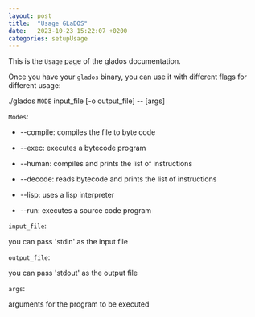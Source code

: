 ```yaml
---
layout: post
title:  "Usage GLaDOS"
date:   2023-10-23 15:22:07 +0200
categories: setupUsage
---
```

This is the `Usage` page of the glados documentation.

Once you have your `glados` binary, you can use it with different flags for different usage:

./glados `MODE` input_file [-o output_file] -\- [args]

`Modes`:

- -\-compile:    compiles the file to byte code

- -\-exec:       executes a bytecode program

- -\-human:      compiles and prints the list of instructions

- -\-decode:     reads bytecode and prints the list of instructions

- -\-lisp:       uses a lisp interpreter

- -\-run:        executes a source code program


`input_file`:

 you can pass 'stdin' as the input file


`output_file`:

 you can pass 'stdout' as the output file

`args`:

 arguments for the program to be executed
